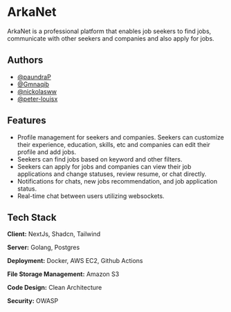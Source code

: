 
# ArkaNet

ArkaNet is a professional platform that enables job seekers to find jobs, communicate with other seekers and companies and also apply for jobs. 





## Authors

- [@paundraP](https://github.com/paundraP)
- [@Gmnaqib](https://github.com/Gmnaqib)
- [@nickolasww](https://github.com/nickolasww)
- [@peter-louisx](https://github.com/peter-louisx)



## Features

- Profile management for seekers and companies. Seekers can customize their experience, education, skills, etc and companies can edit their profile and add jobs. 
- Seekers can find jobs based on keyword and other filters.
- Seekers can apply for jobs and companies can view their job applications and change statuses, review resume, or chat directly.
- Notifications for chats, new jobs recommendation, and job application status.
- Real-time chat between users utilizing websockets. 

## Tech Stack

**Client:** NextJs, Shadcn, Tailwind

**Server:** Golang, Postgres

**Deployment:** Docker, AWS EC2, Github Actions

**File Storage Management:** Amazon S3

**Code Design:** Clean Architecture

**Security:** OWASP



